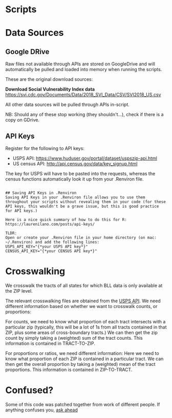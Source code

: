 # Scripts

# Data Sources
## Google DRive
Raw files not available through APIs are stored on GoogleDrive and will automatically be pulled and loaded into memory when running the scripts.

These are the original download sources:

**Download Social Vulnerability Index data**
https://svi.cdc.gov/Documents/Data/2018_SVI_Data/CSV/SVI2018_US.csv

All other data sources will be pulled through APIs in-script. 

NB: Should any of these stop working (they shouldn't...), check if there is a copy on GDrive.

## API Keys
Register for the following to API keys:

- USPS API: https://www.huduser.gov/portal/dataset/uspszip-api.html
- US census API: http://api.census.gov/data/key_signup.html

The key for USPS will have to be pasted into the requests, whereas the census functions automatically look it up from your .Renviron file.

```

## Saving API Keys in .Renviron
Saving API Keys in your .Renviron file allows you to use them throughout your scripts without revealing them in your code (for these API keys, this wouldn't be a grave issue, but this is good practice for API keys.)

Here is a nice quick summary of how to do this for R: https://laurenilano.com/posts/api-keys/

TLDR: 
Open or create your .Renviron file in your home directory (on mac: ~/.Renviron) and add the following lines:
USPS_API_KEY="{*your USPS API key*}"
CENSUS_API_KEY="{*your CENSUS API key*}"
```

# Crosswalking
We crosswalk the tracts of all states for which BLL data is only available at the ZIP level.

The relevant crosswalking files are obtained from the [USPS API](https://www.huduser.gov/portal/dataset/uspszip-api.html).
We need different information based on whether we want to crosswalk counts, or proportions:

For counts, we need to know what proportion of each tract intersects with a particular zip (typically, this will be a lot of 1s from all tracts contained in that ZIP, plus some areas of cross-boundary tracts.) We can then get the zip count by simply taking a (weighted) sum of the tract counts. This information is contained in TRACT-TO-ZIP.

For proportions or ratios, we need different information: Here we need to know what proportion of each ZIP is contained in a particular tract. We can then get the overall proportion by taking a (weighted) mean of the tract proportions. This information is contained in ZIP-TO-TRACT.

# Confused?
Some of this code was patched together from work of different people. If anything confuses you, [ask ahead](mailto:lasse.vonderheydt@economics.ox.ac.uk)